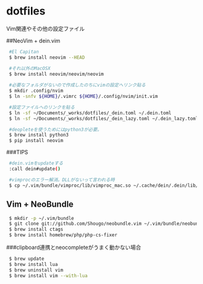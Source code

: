 # dotfiles
Vim関連やその他の設定ファイル

##NeoVim + dein.vim

```bash
 #El Capitan
 $ brew install neovim --HEAD

 #それ以外のMacOSX
 $ brew install neovim/neovim/neovim
 
 #必要なフォルダがないので作成したのちにvimの設定へリンク貼る
 $ mkdir .config/nvim
 $ ln -snfv ${HOME}/.vimrc ${HOME}/.config/nvim/init.vim

 #設定ファイルへのリンクを貼る
 $ ln -sf ~/Documents/_works/dotfiles/_dein.toml ~/.dein.toml
 $ ln -sf ~/Documents/_works/dotfiles/_dein_lazy.toml ~/.dein_lazy.toml

 #deopleteを使うためにはpython3が必要。
 $ brew install python3
 $ pip install neovim
```

###TIPS

```bash
 #dein.vimをupdateする
 :call dein#update()

 #vimprocのエラー解消。DLLがないって言われる時
 $ cp ~/.vim/bundle/vimproc/lib/vimproc_mac.so ~/.cache/dein/.dein/lib/vimproc_mac.so
``` 

 
## Vim + NeoBundle
```bash
 $ mkdir -p ~/.vim/bundle
 $ git clone git://github.com/Shougo/neobundle.vim ~/.vim/bundle/neobundle.vim
 $ brew install ctags
 $ brew install homebrew/php/php-cs-fixer
```

###clipboard連携とneocompleteがうまく動かない場合
```bash
 $ brew update
 $ brew install lua
 $ brew uninstall vim
 $ brew install vim --with-lua
```

